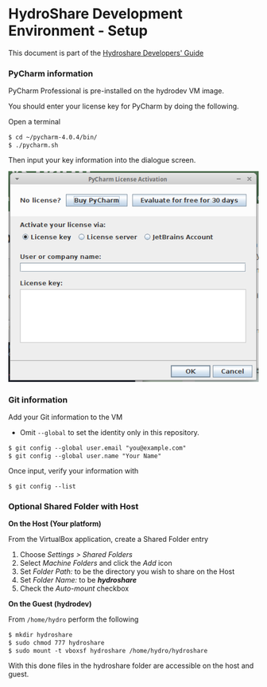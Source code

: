 # HydroShare Development Environment - Setup

This document is part of the [Hydroshare Developers' Guide](https://github.com/hydroshare/hydroshare/wiki/Hydroshare-Developers'-Guide)


### PyCharm information

PyCharm Professional is pre-installed on the hydrodev VM image.

You should enter your license key for PyCharm by doing the following.

Open a terminal 
```
$ cd ~/pycharm-4.0.4/bin/
$ ./pycharm.sh
```

Then input your key information into the dialogue screen.

![PyCharm License Dialogue](images/pycharmprofessionallicense.png)


### Git information

Add your Git information to the VM

- Omit `--global` to set the identity only in this repository.

```
$ git config --global user.email "you@example.com"
$ git config --global user.name "Your Name"
```

Once input, verify your information with

```
$ git config --list
```

### Optional Shared Folder with Host

**On the Host (Your platform)**

From the VirtualBox application, create a Shared Folder entry

1. Choose _Settings > Shared Folders_
1. Select _Machine Folders_ and click the _Add_ icon
1. Set _Folder Path:_ to be the directory you wish to share on the Host
1. Set _Folder Name:_ to be **_hydroshare_**
1. Check the _Auto-mount_ checkbox

**On the Guest (hydrodev)**

From `/home/hydro` perform the following

```
$ mkdir hydroshare
$ sudo chmod 777 hydroshare
$ sudo mount -t vboxsf hydroshare /home/hydro/hydroshare
```

With this done files in the hydroshare folder are accessible on the host and guest.
